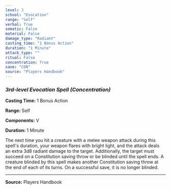 ```yaml
---
level: 3
school: "Evocation"
range: "Self"
verbal: True
somatic: False
material: False
damage_type: "Radiant"
casting_time: "1 Bonus Action"
duration: "1 Minute"
attack_type: ""
ritual: False
concentration: True
save: "CON"
source: "Players Handbook"
---
```


### *3rd-level Evocation Spell* *(Concentration)*

**Casting Time:** 1 Bonus Action

**Range:** Self

**Components:** V

**Duration:** 1 Minute

The next time you hit a creature with a melee weapon attack during this spell's duration, your weapon flares with bright light, and the attack deals an extra 3d8 radiant damage to the target. Additionally, the target must succeed on a Constitution saving throw or be blinded until the spell ends. A creature blinded by this spell makes another Constitution saving throw at the end of each of its turns. On a successful save, it is no longer blinded.

---
**Source:** Players Handbook
